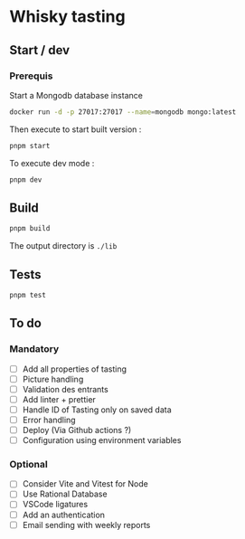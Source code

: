 # Whisky tasting

## Start / dev

### Prerequis

Start a Mongodb database instance

```sh
docker run -d -p 27017:27017 --name=mongodb mongo:latest
```

Then execute to start built version :

```sh
pnpm start
```

To execute dev mode :

```sh
pnpm dev
```

## Build

```sh
pnpm build
```

The output directory is `./lib`

## Tests

```sh
pnpm test
```

## To do

### Mandatory

- [ ] Add all properties of tasting
- [ ] Picture handling
- [ ] Validation des entrants
- [ ] Add linter + prettier
- [ ] Handle ID of Tasting only on saved data
- [ ] Error handling
- [ ] Deploy (Via Github actions ?)
- [ ] Configuration using environment variables

### Optional

- [ ] Consider Vite and Vitest for Node
- [ ] Use Rational Database
- [ ] VSCode ligatures
- [ ] Add an authentication
- [ ] Email sending with weekly reports
